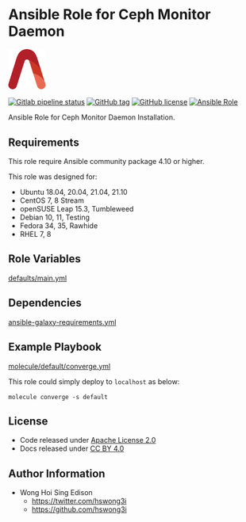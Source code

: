 # Ansible Role for Ceph Monitor Daemon

<img src="/alvistack.svg" width="75" alt="AlviStack">

[![Gitlab pipeline status](https://img.shields.io/gitlab/pipeline/alvistack/ansible-role-ceph_mon/master)](https://gitlab.com/alvistack/ansible-role-ceph_mon/-/pipelines)
[![GitHub tag](https://img.shields.io/github/tag/alvistack/ansible-role-ceph_mon.svg)](https://github.com/alvistack/ansible-role-ceph_mon/tags)
[![GitHub license](https://img.shields.io/github/license/alvistack/ansible-role-ceph_mon.svg)](https://github.com/alvistack/ansible-role-ceph_mon/blob/master/LICENSE)
[![Ansible Role](https://img.shields.io/badge/galaxy-alvistack.ceph_mon-blue.svg)](https://galaxy.ansible.com/alvistack/ceph_mon)

Ansible Role for Ceph Monitor Daemon Installation.

## Requirements

This role require Ansible community package 4.10 or higher.

This role was designed for:

  - Ubuntu 18.04, 20.04, 21.04, 21.10
  - CentOS 7, 8 Stream
  - openSUSE Leap 15.3, Tumbleweed
  - Debian 10, 11, Testing
  - Fedora 34, 35, Rawhide
  - RHEL 7, 8

## Role Variables

[defaults/main.yml](defaults/main.yml)

## Dependencies

[ansible-galaxy-requirements.yml](ansible-galaxy-requirements.yml)

## Example Playbook

[molecule/default/converge.yml](molecule/default/converge.yml)

This role could simply deploy to `localhost` as below:

    molecule converge -s default

## License

  - Code released under [Apache License 2.0](LICENSE)
  - Docs released under [CC BY 4.0](http://creativecommons.org/licenses/by/4.0/)

## Author Information

  - Wong Hoi Sing Edison
      - <https://twitter.com/hswong3i>
      - <https://github.com/hswong3i>
